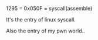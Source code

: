 1295 = 0x050F = syscall(assemble)  

It's the entry of linux syscall.  

Also the entry of my pwn world..